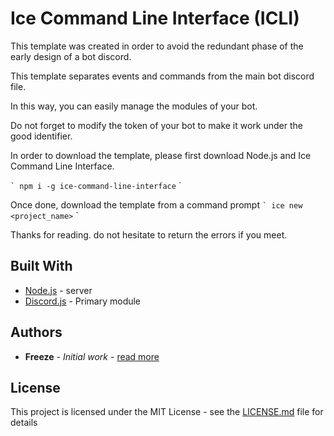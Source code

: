 # Ice Command Line Interface (ICLI)
This template was created in order to avoid the redundant phase of the early design of a bot discord.

This template separates events and commands from the main bot discord file.

In this way, you can easily manage the modules of your bot.

Do not forget to modify the token of your bot to make it work under the good identifier.

In order to download the template, please first download Node.js and Ice Command Line Interface.

`` `
npm i -g ice-command-line-interface
`` `

Once done, download the template from a command prompt
`` `
ice new <project_name>
`` `

Thanks for reading. do not hesitate to return the errors if you meet.

## Built With

* [Node.js](https://nodejs.org/fr/) - server
* [Discord.js](https://discord.js.org/) - Primary module

## Authors

* **Freeze** - *Initial work* - [read more](https://github.com/Freeze455)

## License

This project is licensed under the MIT License - see the [LICENSE.md](LICENSE.md) file for details
